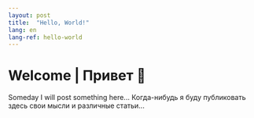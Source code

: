 ```yaml
---
layout: post
title:  "Hello, World!"
lang: en
lang-ref: hello-world
---
```


# Welcome | Привет 👋

Someday I will post something here...
Когда-нибудь я буду публиковать здесь свои мысли и различные статьи...